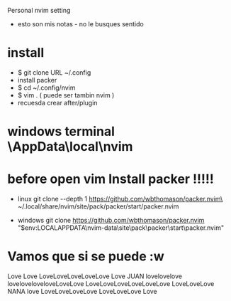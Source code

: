 Personal nvim setting 
- esto son mis notas - no le busques sentido

# install 
- $ git clone URL ~/.config
- install packer
- $ cd ~/.config/nvim 
- $ vim . ( puede ser tambin nvim )
- recuesda crear after/plugin

# windows terminal \AppData\local\nvim

# before open vim Install packer !!!!! 
- linux
git clone --depth 1 https://github.com/wbthomason/packer.nvim\
 ~/.local/share/nvim/site/pack/packer/start/packer.nvim

- windows 
git clone https://github.com/wbthomason/packer.nvim "$env:LOCALAPPDATA\nvim-data\site\pack\packer\start\packer.nvim"



# Vamos que si se puede :w

   Love          Love
  LoveLoveLoveLoveLove
Love  JUAN lovelovelove
loveloveloveloveLoveLove
LoveLoveLoveLoveLoveLove
 LoveLoveLove NANA love
    LoveLoveLoveLove
      LoveLoveLove
          Love



